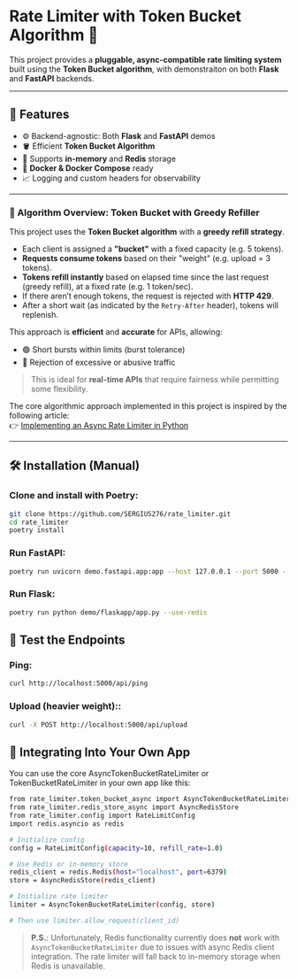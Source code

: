 # Rate Limiter with Token Bucket Algorithm 🚦

This project provides a **pluggable, async-compatible rate limiting system** built using the **Token Bucket algorithm**, with demonstraiton on both **Flask** and **FastAPI** backends.

---

## 🚀 Features

- ⚙️ Backend-agnostic: Both **Flask** and **FastAPI** demos
- 🪣 Efficient **Token Bucket Algorithm**
- 💾 Supports **in-memory** and **Redis** storage
- 🐳 **Docker & Docker Compose** ready
- 📈 Logging and custom headers for observability

---

### 📖 Algorithm Overview: Token Bucket with Greedy Refiller

This project uses the **Token Bucket algorithm** with a **greedy refill strategy**.

- Each client is assigned a **"bucket"** with a fixed capacity (e.g. 5 tokens).
- **Requests consume tokens** based on their "weight" (e.g. upload = 3 tokens).
- **Tokens refill instantly** based on elapsed time since the last request (greedy refill), at a fixed rate (e.g. 1 token/sec).
- If there aren’t enough tokens, the request is rejected with **HTTP 429**.
- After a short wait (as indicated by the `Retry-After` header), tokens will replenish.

This approach is **efficient** and **accurate** for APIs, allowing:
- 🟢 Short bursts within limits (burst tolerance)
- 🔴 Rejection of excessive or abusive traffic

> This is ideal for **real-time APIs** that require fairness while permitting some flexibility.



The core algorithmic approach implemented in this project is inspired by the following article:  
👉 [Implementing an Async Rate Limiter in Python](https://rdiachenko.com/posts/arch/rate-limiting/token-bucket-algorithm/#common-use-cases)

---

## 🛠 Installation (Manual)

### Clone and install with Poetry:
```bash
git clone https://github.com/SERGIUS276/rate_limiter.git
cd rate_limiter
poetry install
```

### Run FastAPI:
```bash
poetry run uvicorn demo.fastapi.app:app --host 127.0.0.1 --port 5000 --reload
```

### Run Flask:
```bash
poetry run python demo/flaskapp/app.py --use-redis
```

## 🧪 Test the Endpoints

### Ping:
```bash
curl http://localhost:5000/api/ping
```

### Upload (heavier weight)::
```bash
curl -X POST http://localhost:5000/api/upload
```

## 🔧 Integrating Into Your Own App

You can use the core AsyncTokenBucketRateLimiter or TokenBucketRateLimiter in your own app like this:

```bash
from rate_limiter.token_bucket_async import AsyncTokenBucketRateLimiter
from rate_limiter.redis_store_async import AsyncRedisStore
from rate_limiter.config import RateLimitConfig
import redis.asyncio as redis

# Initialize config
config = RateLimitConfig(capacity=10, refill_rate=1.0)

# Use Redis or in-memory store
redis_client = redis.Redis(host="localhost", port=6379)
store = AsyncRedisStore(redis_client)

# Initialize rate limiter
limiter = AsyncTokenBucketRateLimiter(config, store)

# Then use limiter.allow_request(client_id)
```

> **P.S.**: Unfortunately, Redis functionality currently does **not** work with `AsyncTokenBucketRateLimiter` due to issues with async Redis client integration. The rate limiter will fall back to in-memory storage when Redis is unavailable.
